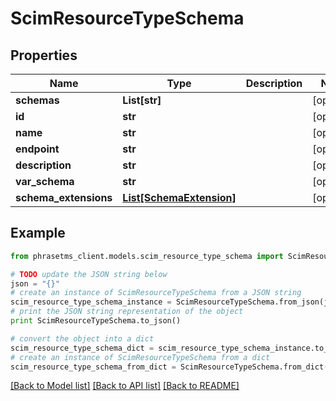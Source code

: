 # ScimResourceTypeSchema

## Properties

| Name                  | Type                                            | Description | Notes      |
| --------------------- | ----------------------------------------------- | ----------- | ---------- |
| **schemas**           | **List[str]**                                   |             | [optional] |
| **id**                | **str**                                         |             | [optional] |
| **name**              | **str**                                         |             | [optional] |
| **endpoint**          | **str**                                         |             | [optional] |
| **description**       | **str**                                         |             | [optional] |
| **var_schema**        | **str**                                         |             | [optional] |
| **schema_extensions** | [**List[SchemaExtension]**](SchemaExtension.md) |             | [optional] |

## Example

```python
from phrasetms_client.models.scim_resource_type_schema import ScimResourceTypeSchema

# TODO update the JSON string below
json = "{}"
# create an instance of ScimResourceTypeSchema from a JSON string
scim_resource_type_schema_instance = ScimResourceTypeSchema.from_json(json)
# print the JSON string representation of the object
print ScimResourceTypeSchema.to_json()

# convert the object into a dict
scim_resource_type_schema_dict = scim_resource_type_schema_instance.to_dict()
# create an instance of ScimResourceTypeSchema from a dict
scim_resource_type_schema_from_dict = ScimResourceTypeSchema.from_dict(scim_resource_type_schema_dict)
```

[[Back to Model list]](../README.md#documentation-for-models) [[Back to API list]](../README.md#documentation-for-api-endpoints) [[Back to README]](../README.md)
